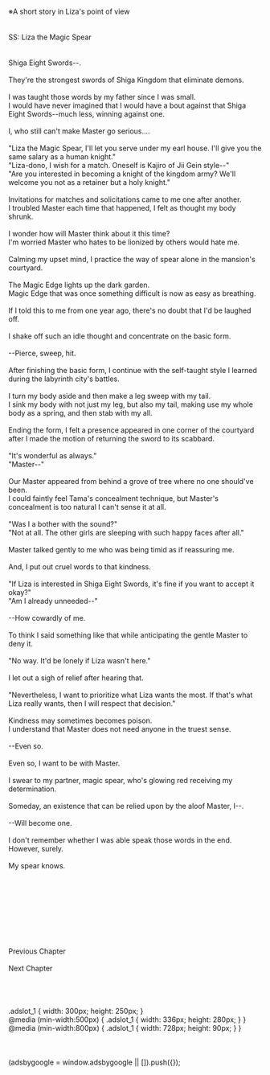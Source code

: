 <br/>
※A short story in Liza's point of view<br/>
<br/>
<br/>
SS: Liza the Magic Spear<br/>
<br/>
 <br/>
Shiga Eight Swords--.<br/>
<br/>
They're the strongest swords of Shiga Kingdom that eliminate demons.<br/>
<br/>
I was taught those words by my father since I was small.<br/>
I would have never imagined that I would have a bout against that Shiga Eight Swords--much less, winning against one.<br/>
<br/>
I, who still can't make Master go serious....<br/>
<br/>
"Liza the Magic Spear, I'll let you serve under my earl house. I'll give you the same salary as a human knight."<br/>
"Liza-dono, I wish for a match. Oneself is Kajiro of Jii Gein style--"<br/>
"Are you interested in becoming a knight of the kingdom army? We'll welcome you not as a retainer but a holy knight."<br/>
<br/>
Invitations for matches and solicitations came to me one after another.<br/>
I troubled Master each time that happened, I felt as thought my body shrunk.<br/>
<br/>
I wonder how will Master think about it this time?<br/>
I'm worried Master who hates to be lionized by others would hate me.<br/>
<br/>
Calming my upset mind, I practice the way of spear alone in the mansion's courtyard.<br/>
<br/>
The Magic Edge lights up the dark garden.<br/>
Magic Edge that was once something difficult is now as easy as breathing.<br/>
<br/>
If I told this to me from one year ago, there's no doubt that I'd be laughed off.<br/>
<br/>
I shake off such an idle thought and concentrate on the basic form.<br/>
<br/>
--Pierce, sweep, hit.<br/>
<br/>
After finishing the basic form, I continue with the self-taught style I learned during the labyrinth city's battles.<br/>
<br/>
I turn my body aside and then make a leg sweep with my tail.<br/>
I sink my body with not just my leg, but also my tail, making use my whole body as a spring, and then stab with my all.<br/>
<br/>
Ending the form, I felt a presence appeared in one corner of the courtyard after I made the motion of returning the sword to its scabbard.<br/>
<br/>
"It's wonderful as always."<br/>
"Master--"<br/>
<br/>
Our Master appeared from behind a grove of tree where no one should've been.<br/>
I could faintly feel Tama's concealment technique, but Master's concealment is too natural I can't sense it at all.<br/>
<br/>
"Was I a bother with the sound?"<br/>
"Not at all. The other girls are sleeping with such happy faces after all."<br/>
<br/>
Master talked gently to me who was being timid as if reassuring me.<br/>
<br/>
And, I put out cruel words to that kindness.<br/>
<br/>
"If Liza is interested in Shiga Eight Swords, it's fine if you want to accept it okay?"<br/>
"Am I already unneeded--"<br/>
<br/>
--How cowardly of me.<br/>
<br/>
To think I said something like that while anticipating the gentle Master to deny it.<br/>
<br/>
"No way. It'd be lonely if Liza wasn't here."<br/>
<br/>
I let out a sigh of relief after hearing that.<br/>
<br/>
"Nevertheless, I want to prioritize what Liza wants the most. If that's what Liza really wants, then I will respect that decision."<br/>
<br/>
Kindness may sometimes becomes poison.<br/>
I understand that Master does not need anyone in the truest sense.<br/>
<br/>
--Even so.<br/>
<br/>
Even so, I want to be with Master.<br/>
<br/>
I swear to my partner, magic spear, who's glowing red receiving my determination.<br/>
<br/>
Someday, an existence that can be relied upon by the aloof Master, I--.<br/>
<br/>
--Will become one.<br/>
<br/>
I don't remember whether I was able speak those words in the end.<br/>
However, surely.<br/>
<br/>
My spear knows.<br/>
<br/>
<br/>
<br/>
<br/>
<br/>
<br/>
<br/>
<br/>
<br/>
Previous Chapter<br/>
<br/>
Next Chapter <br/>
<br/>
<br/>
<br/>
<br/>
.adslot_1 { width: 300px; height: 250px; }<br/>
@media (min-width:500px) { .adslot_1 { width: 336px; height: 280px; } }<br/>
@media (min-width:800px) { .adslot_1 { width: 728px; height: 90px; } }<br/>
<br/>
<br/>
<br/>
(adsbygoogle = window.adsbygoogle || []).push({});<br/>
<br/>
<br/>
<br/>
<br/>
